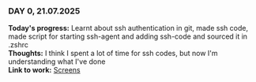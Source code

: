 ### DAY 0, 21.07.2025  
**Today's progress:** Learnt about ssh authentication in git, made ssh code, made script for starting ssh-agent and adding ssh-code and sourced it in .zshrc  
**Thoughts:** I think I spent a lot of time for ssh codes, but now I'm understanding what I've done  
**Link to work:** [Screens]()